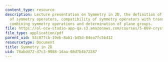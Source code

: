 ```yaml
---
content_type: resource
description: Lecture presentation on Symmetry in 2D, the definition of symmetry, introduction
  of symmetry operators, compatibility of symmetry operators with translation, and
  combining symmetry operations and determination of plane groups.
file: https://ol-ocw-studio-app-qa.s3.amazonaws.com/courses/5-069-crystal-structure-analysis-spring-2010/78abdd72d7c390881daa08d7b4b72287_symm_handout1_re.pdf
file_type: application/pdf
parent_uid: 53c877cb-19eb-8ab1-b45d-04ea7fc5b412
resourcetype: Document
title: Symmetry in 2D
uid: 78abdd72-d7c3-9088-1daa-08d7b4b72287
---
```


